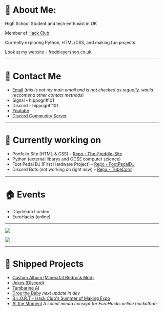 # 💫 About Me:

High School Student and tech enthusist in UK

Member of [Hack Club](https://hackclub.com/)

Currently exploring Python, HTML/CSS, and making fun projects

Look at [my website - freddieyershon.co.uk](freddieyershon.co.uk)

---

# 📱 Contact Me

- [Email](mailto:hippogriff@hackclub.app) (_this is not my main email and is not checked as regually, would reccomend other contact methods_)
- Signal - hippogriff.01
- Discord - hippogriff101
- [Youtube](https://www.youtube.com/@Hippogriff1)
- [Discord Community Server](https://discord.gg/dJcnYV2eDd)
---


# 🧠 __Currently working on__

- Portfolio Site (HTML & CSS) - [Repo - The-Freddie-Site](https://github.com/hippogriff101/The-Freddie-Site)
- Python (external libarys and GCSE computer science)
- Foot Pedal DJ (First Hardware Project) - [Repo - FootPedalDJ](https://github.com/hippogriff101/FootPedalDJ)
- Discord Bots (not working on right now) - [Repo - TubeCord](https://github.com/hippogriff101/TubeCord)

---

# 🏠 __Events__

- Daydream London
- EuroHacks (online)

---

![](https://github-readme-stats.vercel.app/api/top-langs/?username=Hippogriff101&theme=dark&hide_border=false&include_all_commits=false&count_private=false&layout=compact)

![](https://github-readme-stats.hackclub.dev/api/wakatime?username=669&api_domain=hackatime.hackclub.com&theme=darcula&custom_title=Hackatime+Stats&layout=compact&cache_seconds=0&langs_count=8)


---

# 🚢 __Shipped Projects__

- [Custom Album (Minecrfat Bedrock Mod)](https://github.com/hippogriff101/Custom-Album-Minecraft-/releases/tag/v1.0.0)
- [Jokes (Discord)](https://github.com/hippogriff101/Jokes/releases/tag/v1)
- [Tambarine AI](https://github.com/hippogriff101/Tambarine-AI/releases/tag/v2.0.1)
- [Drop the Baby](https://hippogriff101.itch.io/bye)  _next update in dev_
- [B.L.O.R.T - Hack Club's Summer of Making Expo](https://island.hackclub.com/scenes/71)
- [At the Moment](https://hippogriff101.github.io/At-the-Moment/)  _A social media consept for EuroHacks online hackathon_
